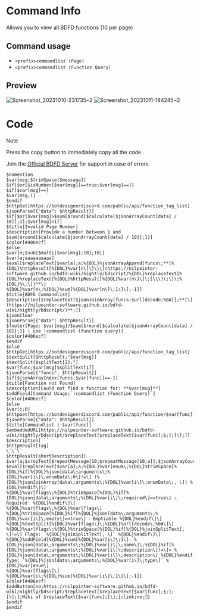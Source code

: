 # Command Info
Allows you to view all BDFD functions (10 per page)

## Command usage
+ `<prefix>commandlist (Page)`
+ `<prefix>commandlist (Function Query)`
## Preview
![Screenshot_20231010-231735~2](https://github.com/Kemi-Rawr/bdfd-codes/assets/111205130/bbf189d2-80ea-4899-9fdb-8361a5645317)
![Screenshot_20231011-184245~2](https://github.com/Kemi-Rawr/bdfd-codes/assets/111205130/db242cb0-ce07-4de9-b049-b384820693dd)

# Code
> [!NOTE]
> Press the copy button to immediately copy all the code
> 
> Join the [Official BDFD Server](https://discord.gg/botdesigner) for support in case of errors
```
$nomention
$var[msg;$trimSpace[$message]]
$if[$or[$isNumber[$var[msg]]==true;$var[msg]==]]
$if[$var[msg]==]
$var[msg;1]
$endif
$httpGet[https://botdesignerdiscord.com/public/api/function_tag_list]
$jsonParse[{"data": $httpResult}]
$if[$or[$var[msg]>$sum[$round[$calculate[$jsonArrayCount[data] / 10]];1];$var[msg]<1]]
$title[Invalid Page Number]
$description[Provide a number between 1 and $sum[$round[$calculate[$jsonArrayCount[data] / 10]];1]]
$color[#406ecf]
$else
$var[n;$sub[$multi[$var[msg];10];10]]
$var[a;aaaaaaaaaa]
$eval[$replaceText[$var[a];a;%{DOL}%jsonArrayAppend[funcs\;**[%{DOL}%httpResult[%{DOL}%var[n\]\]\\\](https://nilpointer-software.github.io/bdfd-wiki/nightly/bdscript/%{DOL}%replaceText[%{DOL}%replaceText[%{DOL}%httpResult[%{DOL}%var[n\]\]\;[\\\]\;\]\;%{DOL}%\;\])**\]
%{DOL}%var[n\;%{DOL}%sum[%{DOL}%var[n\]\;1\]\];-1]]
$title[BDFD Commandlist]
$description[$replaceText[$jsonJoinArray[funcs;$url[decode;%0A]];**[\](https://nilpointer-software.github.io/bdfd-wiki/nightly/bdscript/)**;]]
$jsonClear
$jsonParse[{"data": $httpResult}]
$footer[Page: $var[msg]/$sum[$round[$calculate[$jsonArrayCount[data] / 10]];1] | use !commandlist (function query)]
$color[#406ecf]
$endif
$else
$httpGet[https://botdesignerdiscord.com/public/api/function_tag_list]
$textSplit[$httpResult;"$var[msg]]
$textSplit[$splitText[2];"]
$var[func;$var[msg]$splitText[1]]
$jsonParse[{"funcs": $httpResult}]
$if[$jsonArrayIndex[funcs;$var[func]]==-1]
$title[Function not Found]
$description[Could not find a function for: **$var[msg]**]
$addField[Command Usage;`!commandlist (Function Query)`]
$color[#406ecf]
$else
$var[i;0]
$httpGet[https://botdesignerdiscord.com/public/api/function/$var[func]]
$jsonParse[{"data": $httpResult}]
$title[Commandlist | $var[func]]
$embeddedURL[https://nilpointer-software.github.io/bdfd-wiki/nightly/bdscript/$replaceText[$replaceText[$var[func];$;];[\];]]
$description[```
$httpResult[tag]
\`\`\`
$httpResult[shortDescription]]
$var[a;$cropText[$repeatMessage[10;$repeatMessage[10;a]];$jsonArrayCount[data;arguments];]]
$eval[$replaceText[$var[a];a;%{DOL}%var[enum\;%{DOL}%trimSpace[%{DOL}%if[%{DOL}%json[data\;arguments\;%{DOL}%var[i\]\;enumData\;0\]!=\] (%{DOL}%jsonJoinArray[data\;arguments\;%{DOL}%var[i\]\;enumData\;, \]) %{DOL}%endif\]\]
%{DOL}%var[flags\;%{DOL}%trimSpace[%{DOL}%if[%{DOL}%json[data\;arguments\;%{DOL}%var[i\]\;required\]==true\] ⚠️ Required  %{DOL}%endif\]\]
%{DOL}%var[flags\;%{DOL}%var[flags\]
%{DOL}%trimSpace[%{DOL}%if[%{DOL}%json[data\;arguments\;%{DOL}%var[i\]\;empty\]==true\] ❕ Emptiable %{DOL}%endif\]\]
%{DOL}%textSplit[%{DOL}%var[flags\]\;%{DOL}%url[decode\;%0A\]\]
%{DOL}%var[flags\;%{DOL}%trimSpace[%{DOL}%if[%{DOL}%joinSplitText[, \]!=\] Flags: `%{DOL}%joinSplitText[, \]` %{DOL}%endif\]\]
%{DOL}%addField[%{DOL}%sum[%{DOL}%var[i\]\;1\]. %{DOL}%json[data\;arguments\;%{DOL}%var[i\]\;name\]\;%{DOL}%if[%{DOL}%json[data\;arguments\;%{DOL}%var[i\]\;description\]!=\]> %{DOL}%json[data\;arguments\;%{DOL}%var[i\]\;description\] %{DOL}%endif
Type: `%{DOL}%json[data\;arguments\;%{DOL}%var[i\]\;type\]` %{DOL}%var[enum\]
%{DOL}%var[flags\]\]
%{DOL}%var[i\;%{DOL}%sum[%{DOL}%var[i\]\;1\]\];-1]]
$color[#406ecf]
$addButton[no;https://nilpointer-software.github.io/bdfd-wiki/nightly/bdscript/$replaceText[$replaceText[$var[func];$;];[\];];Wiki of $replaceText[$var[func];[\];];link;no;📔]
$endif
$endif
```

